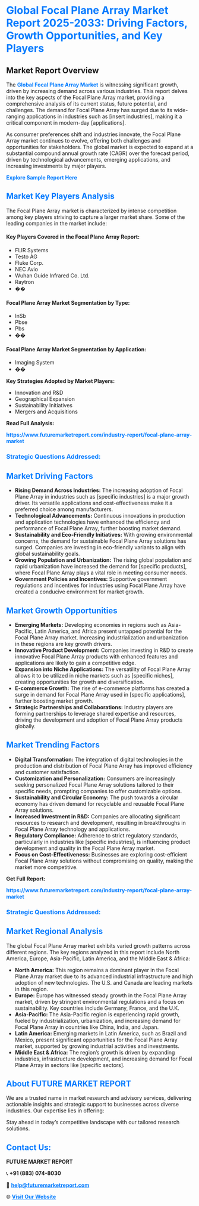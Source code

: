 <h1 style="color: #007BFF;">Global Focal Plane Array Market Report 2025-2033: Driving Factors, Growth Opportunities, and Key Players</h1>

<section id="overview">
<h2>Market Report Overview</h2>
<p>The <a href="https://www.futuremarketreport.com/industry-report/focal-plane-array-market" style="color: #007BFF; text-decoration: none;"><strong>Global Focal Plane Array Market</strong></a> is witnessing significant growth, driven by increasing demand across various industries. This report delves into the key aspects of the Focal Plane Array market, providing a comprehensive analysis of its current status, future potential, and challenges. The demand for Focal Plane Array has surged due to its wide-ranging applications in industries such as [insert industries], making it a critical component in modern-day [applications].</p>
<p>As consumer preferences shift and industries innovate, the Focal Plane Array market continues to evolve, offering both challenges and opportunities for stakeholders. The global market is expected to expand at a substantial compound annual growth rate (CAGR) over the forecast period, driven by technological advancements, emerging applications, and increasing investments by major players.</p>
</section>

<section id="overview">
<p><a href="https://www.futuremarketreport.com/request-sample/reportId=118394" style="color: #007BFF; text-decoration: none;"><strong>Explore Sample Report Here</strong></a></p>
</section>

<section id="key-players">
<h2 style="color: #007BFF;">Market Key Players Analysis</h2>
<p>The Focal Plane Array market is characterized by intense competition among key players striving to capture a larger market share. Some of the leading companies in the market include:</p>
<h4>Key Players Covered in the Focal Plane Array Report:</h4>
<ul><li>FLIR Systems</li><li>Testo AG</li><li>Fluke Corp.</li><li>NEC Avio</li><li>Wuhan Guide Infrared Co. Ltd.</li><li>Raytron</li><li>��</li></ul>
<h4>Focal Plane Array Market Segmentation by Type:</h4>
<ul><li>InSb</li><li>Pbse</li><li>Pbs</li><li>��</li></ul>

<h4>Focal Plane Array Market Segmentation by Application:</h4>
<ul><li>Imaging System</li><li>��</li></ul>
<p><strong>Key Strategies Adopted by Market Players:</strong></p>
<ul>
<li>Innovation and R&D</li>
<li>Geographical Expansion</li>
<li>Sustainability Initiatives</li>
<li>Mergers and Acquisitions</li>
</ul>
</section>

<section>
<p><strong>Read Full Analysis: </strong></p><a href="https://www.futuremarketreport.com/industry-report/focal-plane-array-market" style="color: #007BFF; text-decoration: none;"><strong>https://www.futuremarketreport.com/industry-report/focal-plane-array-market</strong></a>
<h3 style="color: #007BFF;">Strategic Questions Addressed:</h3>
</section>

<section id="driving-factors">
<h2 style="color: #007BFF;">Market Driving Factors</h2>
<ul>
<li><strong>Rising Demand Across Industries:</strong> The increasing adoption of Focal Plane Array in industries such as [specific industries] is a major growth driver. Its versatile applications and cost-effectiveness make it a preferred choice among manufacturers.</li>
<li><strong>Technological Advancements:</strong> Continuous innovations in production and application technologies have enhanced the efficiency and performance of Focal Plane Array, further boosting market demand.</li>
<li><strong>Sustainability and Eco-Friendly Initiatives:</strong> With growing environmental concerns, the demand for sustainable Focal Plane Array solutions has surged. Companies are investing in eco-friendly variants to align with global sustainability goals.</li>
<li><strong>Growing Population and Urbanization:</strong> The rising global population and rapid urbanization have increased the demand for [specific products], where Focal Plane Array plays a vital role in meeting consumer needs.</li>
<li><strong>Government Policies and Incentives:</strong> Supportive government regulations and incentives for industries using Focal Plane Array have created a conducive environment for market growth.</li>
</ul>
</section>

<section id="growth-opportunities">
<h2 style="color: #007BFF;">Market Growth Opportunities</h2>
<ul>
<li><strong>Emerging Markets:</strong> Developing economies in regions such as Asia-Pacific, Latin America, and Africa present untapped potential for the Focal Plane Array market. Increasing industrialization and urbanization in these regions are key growth drivers.</li>
<li><strong>Innovative Product Development:</strong> Companies investing in R&D to create innovative Focal Plane Array products with enhanced features and applications are likely to gain a competitive edge.</li>
<li><strong>Expansion into Niche Applications:</strong> The versatility of Focal Plane Array allows it to be utilized in niche markets such as [specific niches], creating opportunities for growth and diversification.</li>
<li><strong>E-commerce Growth:</strong> The rise of e-commerce platforms has created a surge in demand for Focal Plane Array used in [specific applications], further boosting market growth.</li>
<li><strong>Strategic Partnerships and Collaborations:</strong> Industry players are forming partnerships to leverage shared expertise and resources, driving the development and adoption of Focal Plane Array products globally.</li>
</ul>
</section>

<section id="trending-factors">
<h2 style="color: #007BFF;">Market Trending Factors</h2>
<ul>
<li><strong>Digital Transformation:</strong> The integration of digital technologies in the production and distribution of Focal Plane Array has improved efficiency and customer satisfaction.</li>
<li><strong>Customization and Personalization:</strong> Consumers are increasingly seeking personalized Focal Plane Array solutions tailored to their specific needs, prompting companies to offer customizable options.</li>
<li><strong>Sustainability and Circular Economy:</strong> The push towards a circular economy has driven demand for recyclable and reusable Focal Plane Array solutions.</li>
<li><strong>Increased Investment in R&D:</strong> Companies are allocating significant resources to research and development, resulting in breakthroughs in Focal Plane Array technology and applications.</li>
<li><strong>Regulatory Compliance:</strong> Adherence to strict regulatory standards, particularly in industries like [specific industries], is influencing product development and quality in the Focal Plane Array market.</li>
<li><strong>Focus on Cost-Effectiveness:</strong> Businesses are exploring cost-efficient Focal Plane Array solutions without compromising on quality, making the market more competitive.</li>
</ul>
</section>

<section>
<p><strong>Get Full Report: </strong></p><a href="https://www.futuremarketreport.com/industry-report/focal-plane-array-market" style="color: #007BFF; text-decoration: none;"><strong>https://www.futuremarketreport.com/industry-report/focal-plane-array-market</strong></a>
<h3 style="color: #007BFF;">Strategic Questions Addressed:</h3>
</section>


<section id="regional-analysis">
<h2 style="color: #007BFF;">Market Regional Analysis</h2>
<p>The global Focal Plane Array market exhibits varied growth patterns across different regions. The key regions analyzed in this report include North America, Europe, Asia-Pacific, Latin America, and the Middle East & Africa:</p>
<ul>
<li><strong>North America:</strong> This region remains a dominant player in the Focal Plane Array market due to its advanced industrial infrastructure and high adoption of new technologies. The U.S. and Canada are leading markets in this region.</li>
<li><strong>Europe:</strong> Europe has witnessed steady growth in the Focal Plane Array market, driven by stringent environmental regulations and a focus on sustainability. Key countries include Germany, France, and the U.K.</li>
<li><strong>Asia-Pacific:</strong> The Asia-Pacific region is experiencing rapid growth, fueled by industrialization, urbanization, and increasing demand for Focal Plane Array in countries like China, India, and Japan.</li>
<li><strong>Latin America:</strong> Emerging markets in Latin America, such as Brazil and Mexico, present significant opportunities for the Focal Plane Array market, supported by growing industrial activities and investments.</li>
<li><strong>Middle East & Africa:</strong> The region’s growth is driven by expanding industries, infrastructure development, and increasing demand for Focal Plane Array in sectors like [specific sectors].</li>
</ul>
</section>

<footer>
<h2 style="color: #007BFF;">About FUTURE MARKET REPORT</h2>
<p>We are a trusted name in market research and advisory services, delivering actionable insights and strategic support to businesses across diverse industries. Our expertise lies in offering:</p>

<p>Stay ahead in today’s competitive landscape with our tailored research solutions.</p>

<h2 style="color: #007BFF;">Contact Us:</h2>
<p><strong>FUTURE MARKET REPORT</strong></p>
<p>📞 <strong>+91 (883) 074-8030</strong></p>
<p>📧 <strong><a href="mailto:help@futuremarketreport.com" style="color: #007BFF;">help@futuremarketreport.com</a></strong></p>
<p>🌐 <strong><a href="https://www.futuremarketreport.com/" style="color: #007BFF;">Visit Our Website</a></strong></p>
</footer>